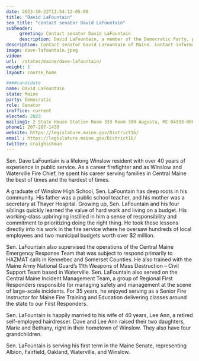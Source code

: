 ```yaml
---
date: 2023-10-22T11:54:12-05:00
title: "David LaFountain"
seo_title: "contact senator David LaFountain"
subheader:
     greeting: Contact senator David LaFountain
     description: David LaFountain, a member of the Democratic Party, proudly serves as a member of the Maine State Senate, representing District 16. He officially took office on December 7, 2022, and his current term is set to conclude on December 4, 2024.
description: Contact senator David LaFountain of Maine. Contact information for David LaFountain includes email address, phone number, and mailing address.
image: dave-lafountain.jpeg
video:
url:  /states/maine/dave-lafountain/
weight: 1
layout: course_home

####candidate
name: David LaFountain
state: Maine
party: Democratic
role: Senator
inoffice: current
elected: 2023
mailing1: 2 State House Station Room 333 Room 300 Augusta, ME 04333-0002
phone1: 207-287-1430
website: https://legislature.maine.gov/District16/
email : https://legislature.maine.gov/District16/
twitter: craighickman
---
```


Sen. Dave LaFountain is a lifelong Winslow resident with over 40 years of experience in public service. As a career firefighter and as Winslow and Waterville Fire Chief, he spent his career serving families in Central Maine the best of times and the hardest of times.

A graduate of Winslow High School, Sen. LaFountain has deep roots in his community. His father was a public school teacher, and his mother was a secretary at Thayer Hospital. Growing up, Sen. LaFountain and his four siblings quickly learned the value of hard work and living on a budget. His working-class upbringing instilled in him a sense of responsibility and commitment to prioritizing doing the right thing. He took these lessons directly into his work in the fire service where he oversaw hundreds of local employees and two municipal budgets worth over $2 million.

Sen. LaFountain also supervised the operations of the Central Maine Emergency Response Team that was subject to respond primarily to HAZMAT calls in Kennebec and Somerset Counties. He also trained with the Maine Army National Guard’s 11th Weapons of Mass Destruction – Civil Support Team based in Waterville. Sen. LaFountain also served on the Central Maine Incident Management Team, a group of Regional First Responders responsible for managing safety and management at the scene of large-scale incidents. For 35 years, he enjoyed serving as a Senior Fire Instructor for Maine Fire Training and Education delivering classes around the state to our First Responders.

Sen. LaFountain is happily married to his wife of 40 years, Lee Ann, a retired self-employed hairdresser. Dave and Lee Ann raised their two daughters, Marie and Bethany, right in their hometown of Winslow. They also have four grandchildren.

Sen. LaFountain is serving his first term in the Maine Senate, representing Albion, Fairfield, Oakland, Waterville, and Winslow.
